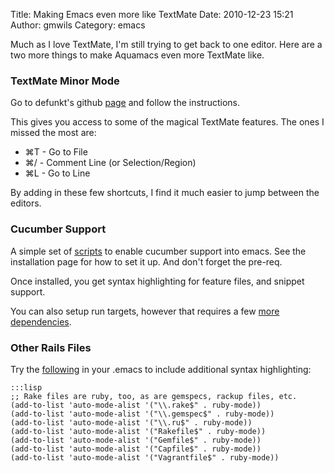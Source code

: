 Title: Making Emacs even more like TextMate
Date: 2010-12-23 15:21
Author: gmwils
Category: emacs

Much as I love TextMate, I'm still trying to get back to one editor.
Here are a two more things to make Aquamacs even more TextMate like.

### TextMate Minor Mode

Go to defunkt's github [page][] and follow the instructions.

This gives you access to some of the magical TextMate features. The ones
I missed the most are:

-   ⌘T - Go to File
-   ⌘/ - Comment Line (or Selection/Region)
-   ⌘L - Go to Line

By adding in these few shortcuts, I find it much easier to jump between
the editors.

### Cucumber Support

A simple set of [scripts][] to enable cucumber support into emacs. See
the installation page for how to set it up. And don't forget the
pre-req.

Once installed, you get syntax highlighting for feature files, and
snippet support.

You can also setup run targets, however that requires a few [more
dependencies][].

### Other Rails Files

Try the [following][] in your .emacs to include additional syntax
highlighting:

    :::lisp
    ;; Rake files are ruby, too, as are gemspecs, rackup files, etc.
    (add-to-list 'auto-mode-alist '("\\.rake$" . ruby-mode))
    (add-to-list 'auto-mode-alist '("\\.gemspec$" . ruby-mode))
    (add-to-list 'auto-mode-alist '("\\.ru$" . ruby-mode))
    (add-to-list 'auto-mode-alist '("Rakefile$" . ruby-mode))
    (add-to-list 'auto-mode-alist '("Gemfile$" . ruby-mode))
    (add-to-list 'auto-mode-alist '("Capfile$" . ruby-mode))
    (add-to-list 'auto-mode-alist '("Vagrantfile$" . ruby-mode))

  [page]: https://github.com/defunkt/textmate.el
  [scripts]: https://github.com/michaelklishin/cucumber.el
  [more dependencies]: https://github.com/michaelklishin/cucumber.el/issues#issue/3
  [following]: https://github.com/technomancy/emacs-starter-kit/raw/master/starter-kit-ruby.el
